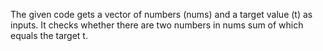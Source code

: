The given code gets a vector of numbers (nums) and a target value (t) as inputs. It checks whether there are two numbers in nums sum of which equals the target t.
